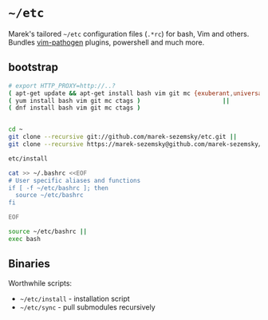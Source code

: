# `~/etc`

Marek's tailored `~/etc` configuration files (`.*rc`) for bash, Vim and others. Bundles [vim-pathogen](https://github.com/tpope/vim-pathogen) plugins, powershell and much more.

## bootstrap

```bash
# export HTTP_PROXY=http://..?
( apt-get update && apt-get install bash vim git mc {exuberant,universal}-ctags ) ||
( yum install bash vim git mc ctags )                       ||
( dnf install bash vim git mc ctags )


cd ~
git clone --recursive git://github.com/marek-sezemsky/etc.git || 
git clone --recursive https://marek-sezemsky@github.com/marek-sezemsky/etc.git

etc/install

cat >> ~/.bashrc <<EOF
# User specific aliases and functions
if [ -f ~/etc/bashrc ]; then
  source ~/etc/bashrc
fi

EOF

source ~/etc/bashrc ||
exec bash
```

Binaries
--------

Worthwhile scripts:

* `~/etc/install` - installation script
* `~/etc/sync` - pull submodules recursively


